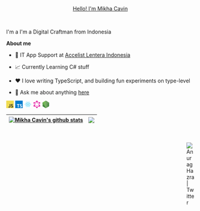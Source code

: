 <p align="center"><a href="https://mikhacavin.com">Hello! I'm Mikha Cavin</a></p>

<br />

I'm a I'm a Digital Craftman from Indonesia

**About me**

- 💼 IT App Support at [Accelist Lentera Indonesia](http://accelist.com/)

- 📈 Currently Learning C# stuff

- ❤️ I love writing TypeScript, and building fun experiments on type-level

- 💬 Ask me about anything [here](https://instagram.com/mikhacavin)

<code><img height="20" alt="javascript" src="https://raw.githubusercontent.com/github/explore/80688e429a7d4ef2fca1e82350fe8e3517d3494d/topics/javascript/javascript.png"></code>
<code><img height="20" alt="typescript" src="https://raw.githubusercontent.com/github/explore/80688e429a7d4ef2fca1e82350fe8e3517d3494d/topics/typescript/typescript.png"></code>
<code><img height="20" alt="react" src="https://raw.githubusercontent.com/github/explore/80688e429a7d4ef2fca1e82350fe8e3517d3494d/topics/react/react.png"></code>
<code><img height="20" alt="graphql" src="https://raw.githubusercontent.com/github/explore/5c058a388828bb5fde0bcafd4bc867b5bb3f26f3/topics/graphql/graphql.png"></code>
<code><img height="20" alt="nodejs" src="https://raw.githubusercontent.com/github/explore/80688e429a7d4ef2fca1e82350fe8e3517d3494d/topics/nodejs/nodejs.png"></code>    


| <a href="https://github.com/mikhacavin/github-readme-stats"><img align="center" src="https://github-readme-stats.vercel.app/api?username=mikhacavin&show_icons=true&include_all_commits=true&theme=buefy&hide_border=true" alt="Mikha Cavin's github stats" /></a> | <a href="https://github.com/mikhacavin/github-readme-stats"><img align="center" src="https://github-readme-stats.vercel.app/api/top-langs/?username=mikhacavin&layout=compact&theme=buefy&hide_border=true" /></a> |
| ------------- | ------------- |
<br />
<br />

<a href="https://twitter.com/mikhacavin">
  <img align="right" alt="Anurag Hazra | Twitter" width="21px" src="https://raw.githubusercontent.com/anuraghazra/anuraghazra/master/assets/twitter.svg" />
</a>
